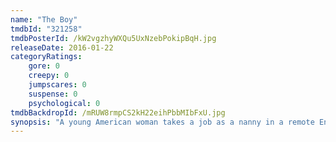 ```yaml
---
name: "The Boy"
tmdbId: "321258"
tmdbPosterId: /kW2vgzhyWXQu5UxNzebPokipBqH.jpg
releaseDate: 2016-01-22
categoryRatings:
    gore: 0
    creepy: 0
    jumpscares: 0
    suspense: 0
    psychological: 0
tmdbBackdropId: /mRUW8rmpCS2kH22eihPbbMIbFxU.jpg
synopsis: "A young American woman takes a job as a nanny in a remote English village, soon discovering that the family's eight-year-old son is a life-sized doll that comes with a list of strict rules."
---
```

